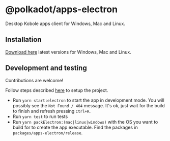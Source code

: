 # @polkadot/apps-electron

Desktop Kobole apps client for Windows, Mac and Linux. 

## Installation

[Download here](https://github.com/MJR-Mu7/Slimwallet/releases/latest) latest versions for Windows, Mac and Linux.

## Development and testing

Contributions are welcome!

Follow steps described [here](https://github.com/MJR-Mu7/Slimwallet#development) to setup the project.

* Run `yarn start:electron` to start the app in development mode. You will possibly see the `Not Found / 404` message. It's ok, just wait for the build to finish and refresh pressing `Ctrl+R`.
* Run `yarn test` to run tests
* Run `yarn packElectron:(mac|linux|windows)` with the OS you want to build for to create the app executable. Find the packages in `packages/apps-electron/release`.
